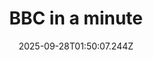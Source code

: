 ---
title: "BBC in a minute"
date: 2025-09-28T01:50:07.244Z
tags:
  - a minute
  - session 5
  - Phrases
categories:
  - BBC
description: 记得填写描述内容哦~~~
---